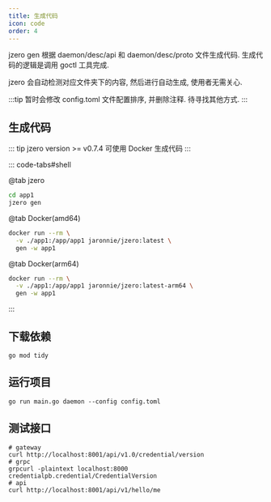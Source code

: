 ```yaml
---
title: 生成代码
icon: code
order: 4
---
```


jzero gen 根据 daemon/desc/api 和 daemon/desc/proto 文件生成代码. 生成代码的逻辑是调用 goctl 工具完成.

jzero 会自动检测对应文件夹下的内容, 然后进行自动生成, 使用者无需关心.

:::tip 暂时会修改 config.toml 文件配置排序, 并删除注释. 待寻找其他方式.
:::

## 生成代码

::: tip jzero version >= v0.7.4 可使用 Docker 生成代码
:::

::: code-tabs#shell

@tab jzero

```bash
cd app1
jzero gen
```

@tab Docker(amd64)

```bash
docker run --rm \
  -v ./app1:/app/app1 jaronnie/jzero:latest \
  gen -w app1
```

@tab Docker(arm64)

```bash
docker run --rm \
  -v ./app1:/app/app1 jaronnie/jzero:latest-arm64 \
  gen -w app1
```
:::


## 下载依赖

```shell
go mod tidy
```

## 运行项目

```shell
go run main.go daemon --config config.toml
```

## 测试接口

```shell
# gateway
curl http://localhost:8001/api/v1.0/credential/version
# grpc
grpcurl -plaintext localhost:8000 credentialpb.credential/CredentialVersion
# api
curl http://localhost:8001/api/v1/hello/me
```
